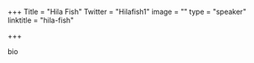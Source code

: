 +++
Title = "Hila Fish"
Twitter = "Hilafish1"
image = ""
type = "speaker"
linktitle = "hila-fish"

+++

bio
